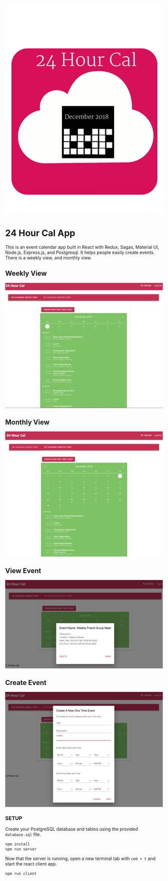 ![Table](documentation/images/redBackgroundCal.png)
# 24 Hour Cal App

This is an event calendar app built in React with Redux, Sagas, Material UI, Node.js, Express.js, and Postgresql. It helps people easily create events. There is a weekly view, and monthly view. 

## Weekly View
![Table](documentation/images/weeklyView24HourCal.png)

## Monthly View
![Table](documentation/images/monthlyView24HourCal.png)

## View Event
![Table](documentation/images/viewEvent24HourCal.png)

## Create Event
![Table](documentation/images/createEvent24hourCal.png)

### SETUP

Create your PostgreSQL database and tables using the provided `database.sql` file. 

```
npm install
npm run server
```

Now that the server is running, open a new terminal tab with `cmd + t` and start the react client app.

```
npm run client
```